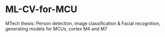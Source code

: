 # ML-CV-for-MCU
MTech thesis: Person detection, image classification &amp; Facial recognition, generating models for MCUs, cortex M4 and M7
